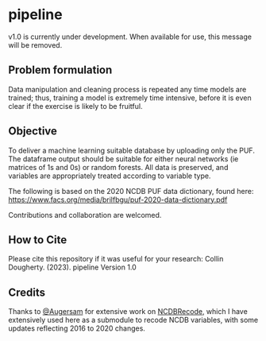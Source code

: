 # pipeline
v1.0 is currently under development. When available for use, this message will be removed.

## Problem formulation 
Data manipulation and cleaning process is repeated any time models are trained; thus, training a model is extremely time intensive, before it is even clear if the exercise is likely to be fruitful. 

## Objective
To deliver a machine learning suitable database by uploading only the PUF. The dataframe output should be suitable for either 
neural networks (ie matrices of 1s and 0s) or random forests. All data is preserved, and variables are appropriately treated according to variable type.

The following is based on the 2020 NCDB PUF data dictionary, found here: https://www.facs.org/media/brilfbgu/puf-2020-data-dictionary.pdf

Contributions and collaboration are welcomed.

## How to Cite
Please cite this repository if it was useful for your research:
Collin Dougherty. (2023). pipeline Version 1.0

## Credits
Thanks to [@Augersam](https://github.com/augersam) for extensive work on [NCDBRecode](https://github.com/augersam/NCDBRecode), which I have extensively used here as a submodule to recode NCDB variables, with some updates reflecting 2016 to 2020 changes.
